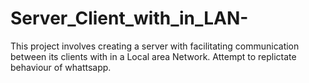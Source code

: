 # Server_Client_with_in_LAN-
This project involves creating a server with facilitating communication between its clients with in a Local area Network. Attempt to replictate behaviour of whattsapp.
